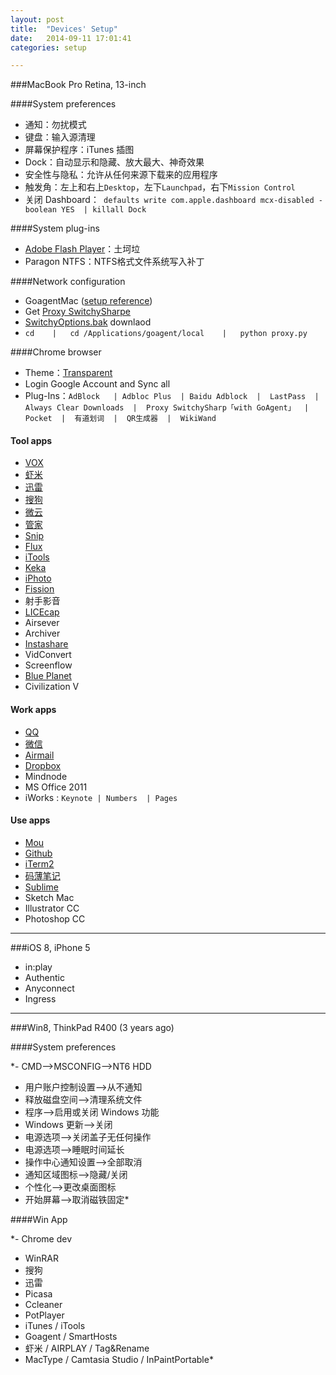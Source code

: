 ```yaml
---
layout: post
title:  "Devices' Setup"
date:   2014-09-11 17:01:41
categories: setup

---
```

###MacBook Pro Retina, 13-inch

####System preferences
  
   - 通知：勿扰模式
   - 键盘：输入源清理
   - 屏幕保护程序：iTunes 插图
   - Dock：自动显示和隐藏、放大最大、神奇效果
   - 安全性与隐私：允许从任何来源下载来的应用程序
   - 触发角：左上和右上`Desktop`，左下`Launchpad`，右下`Mission Control`
   - 关闭 Dashboard：` defaults write com.apple.dashboard mcx-disabled -boolean YES  | killall Dock`
      
####System plug-ins
  
  - [Adobe Flash Player](http://get.adobe.com/cn/flashplayer/)：土坷垃
   - Paragon NTFS：NTFS格式文件系统写入补丁
   
####Network configuration

  -  GoagentMac ([setup reference](http://www.guokr.com/blog/436937/)) 
  -  Get [Proxy SwitchySharpe](http://pan.baidu.com/s/1dDxkYcx) 
  - [SwitchyOptions.bak](http://pan.baidu.com/s/1gdkVEKj) downlaod
  - `cd    |   cd /Applications/goagent/local    |   python proxy.py `

####Chrome browser 

  - Theme：[Transparent](https://chrome.google.com/webstore/detail/transparent/oegogboflfgdoajlmhilbamjblflfibj?hl=zh-CN)
   - Login Google Account and Sync all
   - Plug-Ins：`AdBlock   | Adbloc Plus  | Baidu Adblock  |  LastPass  |  Always Clear Downloads  |  Proxy SwitchySharp「with GoAgent」  |  Pocket  |  有道划词  |  QR生成器  |  WikiWand`
    
#### Tool apps  
    
- [VOX](http://coppertino.com/)
- [虾米](http://www.xiami.com/apps/mac)
- [迅雷](http://mac.xunlei.com/)
- [搜狗](http://pinyin.sogou.com/mac/)
- [微云](http://www.weiyun.com/download.html)
- [管家](http://mac.guanjia.qq.com/)
- [Snip](http://snip.qq.com/)
- [Flux](https://justgetflux.com/)
- [iTools](http://www.itools.cn/itoolsmacjiantibanxiazai)
- [Keka](http://www.kekaosx.com/zh-cn/)
- [iPhoto](https://www.apple.com/cn/mac/iphoto/)
- [Fission](http://rogueamoeba.com/fission/)
- 射手影音
- [LICEcap](http://www.cockos.com/licecap/)
- Airsever
- Archiver
- [Instashare](http://instashareapp.com/)
- VidConvert
- Screenflow
- [Blue Planet](http://blueplanetapp.com/)
- Civilization V

#### Work apps

- [QQ](http://im.qq.com/macqq/)
- [微信](http://weixin.qq.com/cgi-bin/readtemplate?t=mac)
- [Airmail](https://rink.hockeyapp.net/apps/84be85c3331ee1d222fd7f0b59e41b04)
- [Dropbox](https://www.dropbox.com/zh_CN/downloading?os=mac)
- Mindnode 
- MS Office 2011
- iWorks :  `Keynote | Numbers  | Pages`

#### Use apps

- [Mou](http://25.io/mou/)
- [Github](https://mac.github.com/)
- [iTerm2](http://imwuyu.me/talk-about/cool-iterm2.html/)
- [码薄笔记](http://marboo.biz/zh_CN/)
- [Sublime](http://www.sublimetext.com/3)
- Sketch Mac
- Illustrator CC
- Photoshop CC


----

###iOS 8, iPhone 5

- in:play
- Authentic
- Anyconnect
- Ingress

----

###Win8, ThinkPad R400 (3 years ago)


####System preferences

*- CMD-->MSCONFIG-->NT6 HDD
- 用户账户控制设置-->从不通知
- 释放磁盘空间-->清理系统文件
- 程序-->启用或关闭 Windows 功能
- Windows 更新-->关闭
- 电源选项-->关闭盖子无任何操作
- 电源选项-->睡眠时间延长
- 操作中心通知设置-->全部取消
- 通知区域图标-->隐藏/关闭
- 个性化-->更改桌面图标
- 开始屏幕-->取消磁铁固定*

####Win App

*- Chrome dev
- WinRAR
- 搜狗
- 迅雷
- Picasa
- Ccleaner
- PotPlayer
- iTunes  /  iTools
- Goagent  /  SmartHosts
- 虾米  / AIRPLAY  / Tag&Rename
- MacType   /  Camtasia Studio  /  InPaintPortable*






